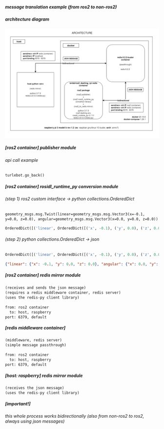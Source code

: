 ##### message translation example (from ros2 to non-ros2)

##### architecture diagram

![arch](./img/arch.png)

##### [ros2 container] publisher module

###### api call example

```python
turlebot.go_back()
```

##### [ros2 container] rosidl_runtime_py conversion module

###### (step 1) ros2 custom interface -> python collections.OrderedDict

```
geometry_msgs.msg.Twist(linear=geometry_msgs.msg.Vector3(x=-0.1, y=0.0, z=0.0), angular=geometry_msgs.msg.Vector3(x=0.0, y=0.0, z=0.0))
```

```python
OrderedDict([('linear', OrderedDict([('x', -0.1), ('y', 0.0), ('z', 0.0)])), ('angular', OrderedDict([('x', 0.0), ('y', 0.0), ('z', 0.0)]))])
```

###### (step 2) python collections.OrderedDict -> json

```python
OrderedDict([('linear', OrderedDict([('x', -0.1), ('y', 0.0), ('z', 0.0)])), ('angular', OrderedDict([('x', 0.0), ('y', 0.0), ('z', 0.0)]))])
```

```json
{"linear": {"x": -0.1, "y": 0.0, "z": 0.0}, "angular": {"x": 0.0, "y": 0.0, "z": 0.0}}
```

##### [ros2 container] redis mirror module

```
(receives and sends the json message)
(requires a redis middleware container, redis server)
(uses the redis-py client library)

from: ros2 container
  to: host, raspberry
port: 6379, default
```

##### [redis middleware container]

```
(middleware, redis server)
(simple message passthrough)

from: ros2 container
  to: host, raspberry
port: 6379, default
```

##### [host: raspberry] redis mirror module

```
(receives the json message)
(uses the redis-py client library)
```

##### [important!]

###### this whole process works bidirectionally (also from non-ros2 to ros2, always using json messages)
